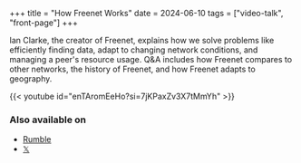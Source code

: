 +++
title = "How Freenet Works"
date = 2024-06-10
tags = ["video-talk", "front-page"]
+++

Ian Clarke, the creator of Freenet, explains how we solve problems like efficiently finding data, adapt to changing
network conditions, and managing a peer's resource usage. Q&A includes how Freenet compares to other networks, the
history of Freenet, and how Freenet adapts to geography.

{{< youtube id="enTAromEeHo?si=7jKPaxZv3X7tMmYh" >}}

### Also available on

- [Rumble](https://rumble.com/v50yavb-ian-clarke-breaks-down-his-vision-for-a-decentralized-internet.html)
- [𝕏](https://x.com/FreenetOrg/status/1800261209096077710)
